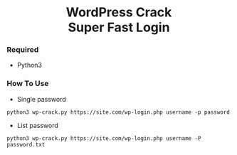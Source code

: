 <h1 align="center">WordPress Crack<br/>Super Fast Login</h1>

### Required
- Python3

### How To Use
- Single password
```
python3 wp-crack.py https://site.com/wp-login.php username -p password
```

- List password
```
python3 wp-crack.py https://site.com/wp-login.php username -P password.txt
```
